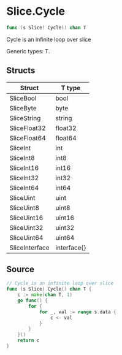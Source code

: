 # Slice.Cycle

```go
func (s Slice) Cycle() chan T
```

Cycle is an infinite loop over slice

Generic types: T.

## Structs

| Struct | T type |
| ------ | ------ |
| SliceBool | bool |
| SliceByte | byte |
| SliceString | string |
| SliceFloat32 | float32 |
| SliceFloat64 | float64 |
| SliceInt | int |
| SliceInt8 | int8 |
| SliceInt16 | int16 |
| SliceInt32 | int32 |
| SliceInt64 | int64 |
| SliceUint | uint |
| SliceUint8 | uint8 |
| SliceUint16 | uint16 |
| SliceUint32 | uint32 |
| SliceUint64 | uint64 |
| SliceInterface | interface{} |

## Source

```go
// Cycle is an infinite loop over slice
func (s Slice) Cycle() chan T {
	c := make(chan T, 1)
	go func() {
		for {
			for _, val := range s.data {
				c <- val
			}
		}
	}()
	return c
}
```

